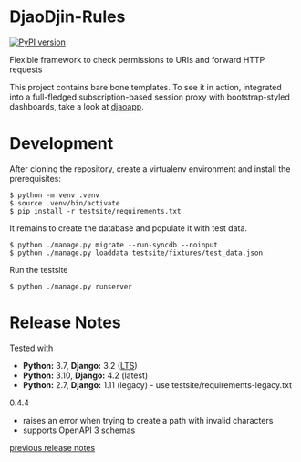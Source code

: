 DjaoDjin-Rules
==============

[![PyPI version](https://badge.fury.io/py/djaodjin-rules.svg)](https://badge.fury.io/py/djaodjin-rules)

Flexible framework to check permissions to URIs and forward HTTP requests

This project contains bare bone templates. To see it in action, integrated into
a full-fledged subscription-based session proxy with bootstrap-styled
dashboards, take a look at [djaoapp](https://github.com/djaodjin/djaoapp/).

Development
===========

After cloning the repository, create a virtualenv environment and install
the prerequisites:

    $ python -m venv .venv
    $ source .venv/bin/activate
    $ pip install -r testsite/requirements.txt

It remains to create the database and populate it with test data.

    $ python ./manage.py migrate --run-syncdb --noinput
    $ python ./manage.py loaddata testsite/fixtures/test_data.json

Run the testsite

    $ python ./manage.py runserver


Release Notes
=============

Tested with

- **Python:** 3.7, **Django:** 3.2 ([LTS](https://www.djangoproject.com/download/))
- **Python:** 3.10, **Django:** 4.2 (latest)
- **Python:** 2.7, **Django:** 1.11 (legacy) - use testsite/requirements-legacy.txt

0.4.4

  * raises an error when trying to create a path with invalid characters
  * supports OpenAPI 3 schemas

[previous release notes](changelog)
